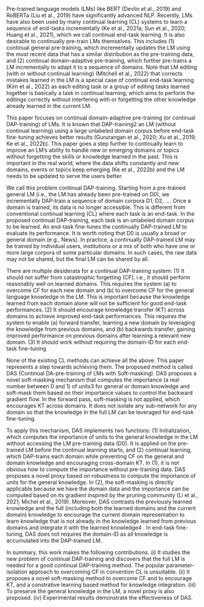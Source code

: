 Pre-trained language models (LMs) like BERT (Devlin et al., 2019) and RoBERTa (Liu et al., 2019)
have significantly advanced NLP. Recently, LMs have also been used by many continual learning
(CL) systems to learn a sequence of end-tasks incrementally (Ke et al., 2021a; Sun et al., 2020;
Huang et al., 2021), which we call continual end-task learning. It is also desirable to continually
pre-train LMs themselves. This includes (1) continual general pre-training, which incrementally
updates the LM using the most recent data that has a similar distribution as the pre-training data, and
(2) continual domain-adaptive pre-training, which further pre-trains a LM incrementally to adapt it
to a sequence of domains. Note that LM editing (with or without continual learning) (Mitchell et al.,
2022) that corrects mistakes learned in the LM is a special case of continual end-task learning (Kim
et al., 2022) as each editing task or a group of editing tasks learned together is basically a task in
continual learning, which aims to perform the editings correctly without interfering with or forgetting
the other knowledge already learned in the current LM.




This paper focuses on continual domain-adaptive pre-training (or continual DAP-training) of LMs.
It is known that DAP-training2
an LM (without continual learning) using a large unlabeled domain
corpus before end-task fine-tuning achieves better results (Gururangan et al., 2020; Xu et al., 2019;
Ke et al., 2022b). This paper goes a step further to continually learn to improve an LM’s ability to
handle new or emerging domains or topics without forgetting the skills or knowledge learned in the
past. This is important in the real world, where the data shifts constantly and new domains, events or
topics keep emerging (Ke et al., 2022b) and the LM needs to be updated to serve the users better.


We call this problem continual DAP-training. Starting from a pre-trained general LM (i.e., the LM
has already been pre-trained on D0), we incrementally DAP-train a sequence of domain corpora
D1, D2, .... Once a domain is trained, its data is no longer accessible. This is different from
conventional continual learning (CL) where each task is an end-task. In the proposed continual
DAP-training, each task is an unlabeled domain corpus to be learned. An end-task fine-tunes the
continually DAP-trained LM to evaluate its performance. It is worth noting that D0 is usually a
broad or general domain (e.g., News). In practice, a continually DAP-trained LM may be trained by
individual users, institutions or a mix of both who have one or more large corpora of some particular
domains. In such cases, the raw data may not be shared, but the final LM can be shared by all.



There are multiple desiderata for a continual DAP-training system: (1) It should not suffer from
catastrophic forgetting (CF), i.e., it should perform reasonably well on learned domains. This requires
the system (a) to overcome CF for each new domain and (b) to overcome CF for the general language
knowledge in the LM. This is important because the knowledge learned from each domain alone will
not be sufficient for good end-task performances. (2) It should encourage knowledge transfer (KT)
across domains to achieve improved end-task performances. This requires the system to enable (a)
forward transfer, learning a new domain by leveraging the knowledge from previous domains, and
(b) backwards transfer, gaining improved performance on previous domains after learning a relevant
new domain. (3) It should work without requiring the domain-ID for each end-task fine-tuning





None of the existing CL methods can achieve all the above. This paper represents a step towards
achieving them. The proposed method is called DAS (Continual DA-pre-training of LMs with
Soft-masking). DAS proposes a novel soft-masking mechanism that computes the importance (a real
number between 0 and 1) of units3
for general or domain knowledge and soft-mask them based on
their importance values to control the backward gradient flow. In the forward pass, soft-masking
is not applied, which encourages KT across domains. It does not isolate any sub-network for any
domain so that the knowledge in the full LM can be leveraged for end-task fine-tuning.




To apply this mechanism, DAS implements two functions: (1) Initialization, which computes the
importance of units to the general knowledge in the LM without accessing the LM pre-training
data (D0). It is applied on the pre-trained LM before the continual learning starts, and (2) continual
learning, which DAP-trains each domain while preventing CF on the general and domain knowledge
and encouraging cross-domain KT. In (1), it is not obvious how to compute the importance without
pre-training data. DAS proposes a novel proxy based on robustness to compute the importance of
units for the general knowledge. In (2), the soft-masking is directly applicable because we have
the domain data and the importance can be computed based on its gradient inspired by the pruning
community (Li et al., 2021; Michel et al., 2019). Moreover, DAS contrasts the previously learned
knowledge and the full (including both the learned domains and the current domain) knowledge to
encourage the current domain representation to learn knowledge that is not already in the knowledge
learned from previous domains and integrate it with the learned knowledge4
. In end-task fine-tuning,
DAS does not requires the domain-ID as all knowledge is accumulated into the DAP-trained LM.




In summary, this work makes the following contributions. (i) It studies the new problem of continual
DAP-training and discovers that the full LM is needed for a good continual DAP-training method.
The popular parameter-isolation approach to overcoming CF in convention CL is unsuitable. (ii)
It proposes a novel soft-masking method to overcome CF and to encourage KT, and a constrative
learning based method for knowledge integration. (iii) To preserve the general knowledge in the LM,
a novel proxy is also proposed. (iv) Experimental results demonstrate the effectiveness of DAS.




















